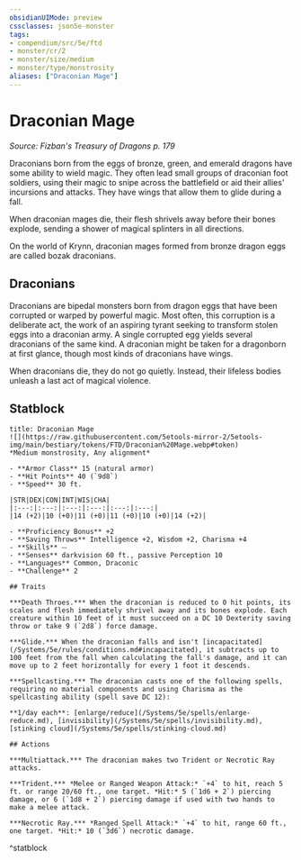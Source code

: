 ```yaml
---
obsidianUIMode: preview
cssclasses: json5e-monster
tags:
- compendium/src/5e/ftd
- monster/cr/2
- monster/size/medium
- monster/type/monstrosity
aliases: ["Draconian Mage"]
---
```

# Draconian Mage
*Source: Fizban's Treasury of Dragons p. 179*  

Draconians born from the eggs of bronze, green, and emerald dragons have some ability to wield magic. They often lead small groups of draconian foot soldiers, using their magic to snipe across the battlefield or aid their allies' incursions and attacks. They have wings that allow them to glide during a fall.

When draconian mages die, their flesh shrivels away before their bones explode, sending a shower of magical splinters in all directions.

On the world of Krynn, draconian mages formed from bronze dragon eggs are called bozak draconians.

## Draconians

Draconians are bipedal monsters born from dragon eggs that have been corrupted or warped by powerful magic. Most often, this corruption is a deliberate act, the work of an aspiring tyrant seeking to transform stolen eggs into a draconian army. A single corrupted egg yields several draconians of the same kind. A draconian might be taken for a dragonborn at first glance, though most kinds of draconians have wings.

When draconians die, they do not go quietly. Instead, their lifeless bodies unleash a last act of magical violence.

## Statblock

```ad-statblock
title: Draconian Mage
![](https://raw.githubusercontent.com/5etools-mirror-2/5etools-img/main/bestiary/tokens/FTD/Draconian%20Mage.webp#token)
*Medium monstrosity, Any alignment*

- **Armor Class** 15 (natural armor)
- **Hit Points** 40 (`9d8`)
- **Speed** 30 ft.

|STR|DEX|CON|INT|WIS|CHA|
|:---:|:---:|:---:|:---:|:---:|:---:|
|14 (+2)|10 (+0)|11 (+0)|11 (+0)|10 (+0)|14 (+2)|

- **Proficiency Bonus** +2
- **Saving Throws** Intelligence +2, Wisdom +2, Charisma +4
- **Skills** ⏤
- **Senses** darkvision 60 ft., passive Perception 10
- **Languages** Common, Draconic
- **Challenge** 2

## Traits

***Death Throes.*** When the draconian is reduced to 0 hit points, its scales and flesh immediately shrivel away and its bones explode. Each creature within 10 feet of it must succeed on a DC 10 Dexterity saving throw or take 9 (`2d8`) force damage.

***Glide.*** When the draconian falls and isn't [incapacitated](/Systems/5e/rules/conditions.md#incapacitated), it subtracts up to 100 feet from the fall when calculating the fall's damage, and it can move up to 2 feet horizontally for every 1 foot it descends.

***Spellcasting.*** The draconian casts one of the following spells, requiring no material components and using Charisma as the spellcasting ability (spell save DC 12):

**1/day each**: [enlarge/reduce](/Systems/5e/spells/enlarge-reduce.md), [invisibility](/Systems/5e/spells/invisibility.md), [stinking cloud](/Systems/5e/spells/stinking-cloud.md)

## Actions

***Multiattack.*** The draconian makes two Trident or Necrotic Ray attacks.

***Trident.*** *Melee or Ranged Weapon Attack:* `+4` to hit, reach 5 ft. or range 20/60 ft., one target. *Hit:* 5 (`1d6 + 2`) piercing damage, or 6 (`1d8 + 2`) piercing damage if used with two hands to make a melee attack.

***Necrotic Ray.*** *Ranged Spell Attack:* `+4` to hit, range 60 ft., one target. *Hit:* 10 (`3d6`) necrotic damage.
```
^statblock